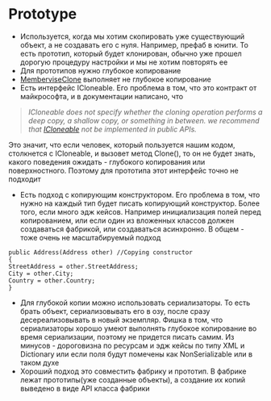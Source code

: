 # Prototype

- Используется, когда мы хотим скопировать уже существующий объект, а не создавать его с нуля. Например, префаб в юнити. То есть прототип, который будет клонирован, обычно уже прошел дорогую процедуру настройки и мы не хотим повторять ее
- Для прототипов нужно глубокое копирование
- [MemberviseClone](https://learn.microsoft.com/ru-ru/dotnet/api/system.object.memberwiseclone?view=net-8.0) выполняет не глубокое копирование
- Есть интерфейс ICloneable. Его проблема в том, что это контракт от майкрософта, и в документации написано, что 
> *ICloneable does not specify whether the cloning operation performs a deep copy, a shallow copy, or something in between. we recommend that [ICloneable](https://learn.microsoft.com/en-us/dotnet/api/system.icloneable?view=net-8.0) not be implemented in public APIs.* 

  Это значит, что если человек, который пользуется нашим кодом, столкнется с ICloneable, и вызовет метод Clone(), то он не будет знать, какого поведения ожидать - глубокого копирования или поверхностного. Поэтому для прототипа этот интерфейс точно не подходит
- Есть подход с копирующим конструктором. Его проблема в том, что нужно на каждый тип будет писать копирующий конструктор. Более того, если много эдж кейсов. Например инициализация полей перед копированием, или если один из вложенных классов должен создаваться фабрикой, или создаваться асинхронно. В общем - тоже очень не масштабируемый подход
  
~~~
public Address(Address other) //Copying constructor
{    
StreetAddress = other.StreetAddress;    
City = other.City;    
Country = other.Country;
}
~~~
- Для глубокой копии можно использовать сериализаторы. То есть брать объект, сериализовывать его в озу, после сразу десереализовывать в новый экземпляр. Фишка в том, что сериализаторы хорошо умеют выполнять глубокое копирование во время сериализации, поэтому не придется писать самим. Из минусов - дороговизна по ресурсам и эдж кейсы по типу XML и Dictionary или если поля будут помечены как NonSerializable или в таком духе
- Хороший подход это совместить фабрику и прототип. В фабрике лежат прототипы(уже созданные объекты), а создание их копий выведено в виде API класса фабрики
